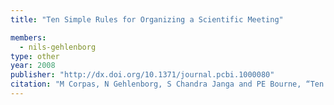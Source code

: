 ```yaml
---
title: "Ten Simple Rules for Organizing a Scientific Meeting"

members:
  - nils-gehlenborg
type: other
year: 2008
publisher: "http://dx.doi.org/10.1371/journal.pcbi.1000080"
citation: "M Corpas, N Gehlenborg, S Chandra Janga and PE Bourne, “Ten Simple Rules for Organizing a Scientific Meeting“, *PLoS Computational Biology* **4**(6):e1000080 (2008)."
---
```

